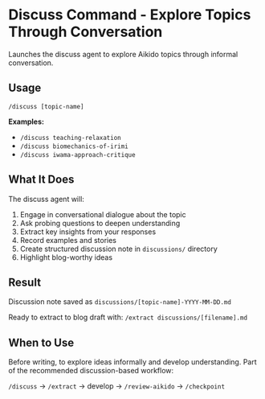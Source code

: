 # Discuss Command - Explore Topics Through Conversation

Launches the discuss agent to explore Aikido topics through informal conversation.

## Usage

`/discuss [topic-name]`

**Examples:**
- `/discuss teaching-relaxation`
- `/discuss biomechanics-of-irimi`
- `/discuss iwama-approach-critique`

## What It Does

The discuss agent will:
1. Engage in conversational dialogue about the topic
2. Ask probing questions to deepen understanding
3. Extract key insights from your responses
4. Record examples and stories
5. Create structured discussion note in `discussions/` directory
6. Highlight blog-worthy ideas

## Result

Discussion note saved as `discussions/[topic-name]-YYYY-MM-DD.md`

Ready to extract to blog draft with: `/extract discussions/[filename].md`

## When to Use

Before writing, to explore ideas informally and develop understanding. Part of the recommended discussion-based workflow:

`/discuss` → `/extract` → develop → `/review-aikido` → `/checkpoint`
